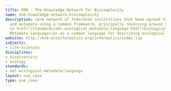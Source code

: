 ```yaml
---
title: KNB - The Knowledge Network for Biocomplexity
name: knb-knowledge-network-biocomplexity
description: <p>A network of federated institutions that have agreed to share data
  and metadata using a common framework, principally revolving around the use of the
  <a href="/standards/eml-ecological-metadata-language.html">Ecological
  Metadata Language</a> as a common language for describing ecological data.</p>
website: http://knb.ecoinformatics.org/informatics/index.jsp
subjects:
- life-sciences
disciplines:
- biodiversity
- ecology
standards:
- eml-ecological-metadata-language
layout: use_case
type: use_case
---
```



